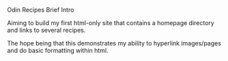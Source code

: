 Odin Recipes Brief Intro

Aiming to build my first html-only site that contains a homepage directory and links to several recipes.

The hope being that this demonstrates my ability to hyperlink images/pages and do basic formatting within html.